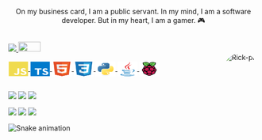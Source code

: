 <div align="center">
<p> On my business card, I am a public servant. In my mind, I am a software developer. But in my heart, I am a gamer. 🎮 </p>
</div>

##

<div>
<a href="https://github.com/rneponoceno/">

<img height="30%" src="https://github-readme-stats-git-masterrstaa-rickstaa.vercel.app/api?username=ricardoneponoceno&&show_icons=true&theme=dark&count_private=true" />
<!--<img height="45%" src="https://github-readme-stats-git-masterrstaa-rickstaa.vercel.app/api/top-langs/?username=ricardoneponoceno&&show_icons=true&theme=dark" />-->
 <img height="45%" width="30%" src="https://github-readme-stats.vercel.app/api/top-langs/?username=anuraghazra&&show_icons=true&theme=dark&count_private=true" />
</div>
 <div>
   <img align="right" alt="Rick-pic" height="150" style="border-radius:50px;" src="https://i.imgur.com/7A5ZfPJ.gif">
 </div>

<div style="display: inline_block"><br>
  <img align="center" alt="Rick-Js" height="30" width="40" src="https://raw.githubusercontent.com/devicons/devicon/master/icons/javascript/javascript-plain.svg">
  <img align="center" alt="Rick-Ts" height="30" width="40" src="https://raw.githubusercontent.com/devicons/devicon/master/icons/typescript/typescript-plain.svg">
  <img align="center" alt="Rick-HTML" height="30" width="40" src="https://raw.githubusercontent.com/devicons/devicon/master/icons/html5/html5-original.svg">
  <img align="center" alt="Rick-CSS" height="30" width="40" src="https://raw.githubusercontent.com/devicons/devicon/master/icons/css3/css3-original.svg">
  <img align="center" alt="Rick-Python" height="30" width="40" src="https://raw.githubusercontent.com/devicons/devicon/master/icons/python/python-original.svg">
  <img align="center" alt="Rick-Csharp" height="30" width="40" src="https://raw.githubusercontent.com/devicons/devicon/master/icons/java/java-original.svg">
  <img align="center" alt="Rick-Csharp" height="30" width="40" src="https://raw.githubusercontent.com/devicons/devicon/master/icons/raspberrypi/raspberrypi-original.svg">
</div>

##

<div style="display: inline_block"> 
  
  <a href="https://www.youtube.com/rick_punkrock" target="_blank"><img src="https://img.shields.io/badge/YouTube-FF0000?style=for-the-badge&logo=youtube&logoColor=white" target="_blank"></a>
  <a href="https://instagram.com/ricardoneponoceno" target="_blank"><img src="https://img.shields.io/badge/-Instagram-%23E4405F?style=for-the-badge&logo=instagram&logoColor=white" target="_blank"></a>
 	<a href="https://www.twitch.tv/ricardohenrick" target="_blank"><img src="https://img.shields.io/badge/Twitch-9146FF?style=for-the-badge&logo=twitch&logoColor=white" target="_blank"></a>
 </div>
 <div style="display: inline_block"> 
  <a href="https://discord.gg/" target="_blank"><img src="https://img.shields.io/badge/Discord-7289DA?style=for-the-badge&logo=discord&logoColor=white" target="_blank"></a> 
  <a href = "mailto:ricardo.neponoceno@gmail.com"><img src="https://img.shields.io/badge/-Gmail-%23333?style=for-the-badge&logo=gmail&logoColor=white" target="_blank"></a>
  <a href="https://www.linkedin.com/in/rneponoceno/" target="_blank"><img src="https://img.shields.io/badge/-LinkedIn-%230077B5?style=for-the-badge&logo=linkedin&logoColor=white" target="_blank"></a> 
  
</div>

![Snake animation](https://github.com/ricardoneponoceno/ricardoneponoceno/blob/output/github-contribution-grid-snake.svg)

<!--
**ricardoneponoceno/ricardoneponoceno** is a ✨ _special_ ✨ repository because its `README.md` (this file) appears on your GitHub profile.





Here are some ideas to get you started:

- 🔭 I’m currently working on ...
- 🌱 I’m currently learning ...
- 👯 I’m looking to collaborate on ...
- 🤔 I’m looking for help with ...
- 💬 Ask me about ...
- 📫 How to reach me: ...
- 😄 Pronouns: ...
- ⚡ Fun fact: ... 
-->
